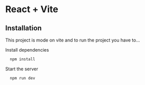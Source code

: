 # React + Vite


## Installation

This project is mode on vite and to run the project you have to...

Install dependencies

```bash
  npm install
```

Start the server

```bash
  npm run dev
```
    
